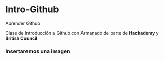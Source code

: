 # Intro-Github
 Aprender Github

Clase de Introducción a Github con Armanado de parte de **Hackademy** y **British Council** 

### Insertaremos una imagen 
